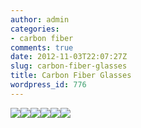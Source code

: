 ```yaml
---
author: admin
categories:
- carbon fiber
comments: true
date: 2012-11-03T22:07:27Z
slug: carbon-fiber-glasses
title: Carbon Fiber Glasses
wordpress_id: 776
---
```


[![](/uploads/PA0900022-300x111.jpg)](/uploads/PA0900022.jpg)[![](/uploads/PA090004-300x175.jpg)](/uploads/PA090004.jpg)[![](/uploads/PA090005-300x89.jpg)](/uploads/PA090005.jpg)[![](/uploads/PB030038-300x95.jpg)](/uploads/PB030038.jpg)[![](/uploads/PB0300401-300x156.jpg)](/uploads/PB0300401.jpg)[![](/uploads/PB030041-300x142.jpg)](/uploads/PB030041.jpg)

